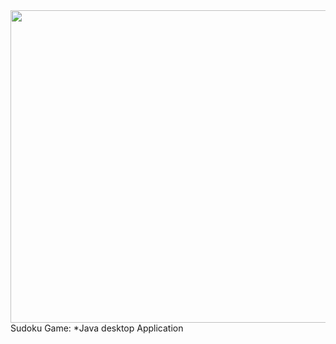 

<img src="https://user-images.githubusercontent.com/56554962/196886937-42022fe9-f7db-4310-90a9-3bdfb1658624.jpg" height = 500  width = 800>
Sudoku Game:
*Java desktop Application

